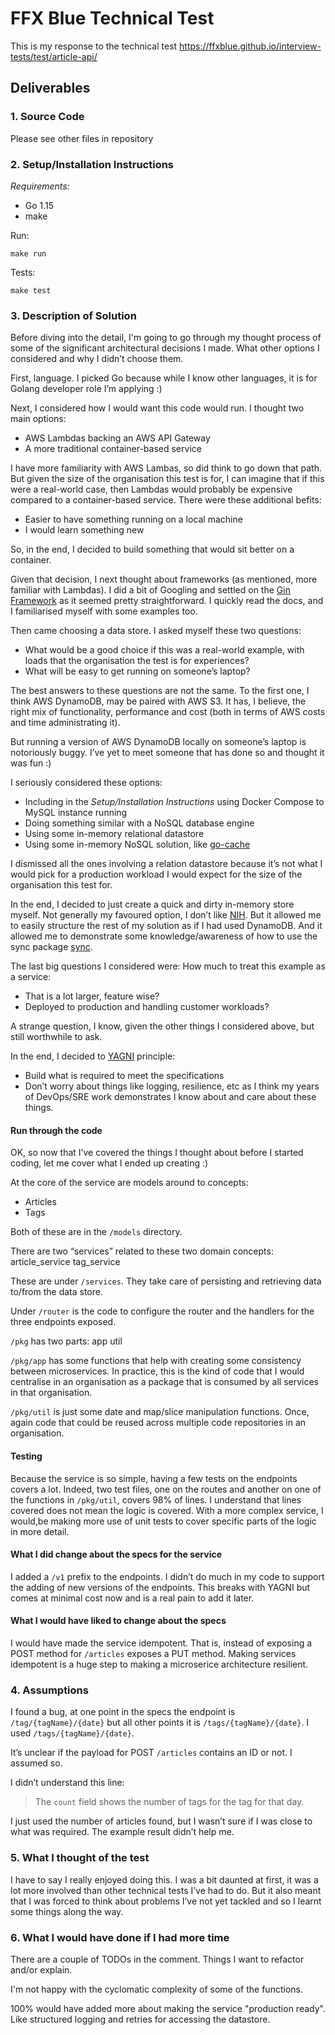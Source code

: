 # FFX Blue Technical Test

This is my response to the technical test https://ffxblue.github.io/interview-tests/test/article-api/

## Deliverables

### 1. Source Code

Please see other files in repository

### 2. Setup/Installation Instructions

*Requirements:*

* Go 1.15
* make

Run:

```
make run
```

Tests:

```
make test
```

### 3. Description of Solution

Before diving into the detail, I'm going to go through my thought process of some of the significant architectural
decisions I made. What other options I considered and why I didn’t choose them.

First, language. I picked Go because while I know other languages, it is for Golang developer role I’m applying :)

Next, I considered how I would want this code would run. I thought two main options:

* AWS Lambdas backing an AWS API Gateway
* A more traditional container-based service

I have more familiarity with AWS Lambas, so did think to go down that path. But given the size of the organisation this
test is for, I can imagine that if this were a real-world case, then Lambdas would probably be expensive compared to a
container-based service. There were these additional befits:

* Easier to have something running on a local machine
* I would learn something new

So, in the end, I decided to build something that would sit better on a container.

Given that decision, I next thought about frameworks (as mentioned, more familiar with Lambdas). I did a bit of Googling
and settled on the [Gin Framework](https://gin-gonic.com/) as it seemed pretty straightforward. I quickly read the docs,
and I familiarised myself with some examples too.

Then came choosing a data store. I asked myself these two questions:

* What would be a good choice if this was a real-world example, with loads that the organisation the test is for
  experiences?
* What will be easy to get running on someone’s laptop?

The best answers to these questions are not the same. To the first one, I think AWS DynamoDB, may be paired with AWS S3.
It has, I believe, the right mix of functionality, performance and cost (both in terms of AWS costs and time
administrating it).

But running a version of AWS DynamoDB locally on someone’s laptop is notoriously buggy. I’ve yet to meet someone that
has done so and thought it was fun :)

I seriously considered these options:

* Including in the *Setup/Installation Instructions* using Docker Compose to MySQL instance running
* Doing something similar with a NoSQL database engine
* Using some in-memory relational datastore
* Using some in-memory NoSQL solution, like [go-cache](https://github.com/patrickmn/go-cache)

I dismissed all the ones involving a relation datastore because it’s not what I would pick for a production workload I
would expect for the size of the organisation this test for.

In the end, I decided to just create a quick and dirty in-memory store myself. Not generally my favoured option, I don’t
like [NIH](https://en.wikipedia.org/wiki/Not_invented_here). But it allowed me to easily structure the rest of my
solution as if I had used DynamoDB. And it allowed me to demonstrate some knowledge/awareness of how to use the sync
package [sync](https://pkg.go.dev/sync).

The last big questions I considered were: How much to treat this example as a service:

* That is a lot larger, feature wise?
* Deployed to production and handling customer workloads?

A strange question, I know, given the other things I considered above, but still worthwhile to ask.

In the end, I decided to [YAGNI](https://en.wikipedia.org/wiki/You_aren't_gonna_need_it) principle:

* Build what is required to meet the specifications
* Don’t worry about things like logging, resilience, etc as I think my years of DevOps/SRE work demonstrates I know
  about and care about these things.

#### Run through the code

OK, so now that I’ve covered the things I thought about before I started coding, let me cover what I ended up
creating :)

At the core of the service are models around to concepts:

* Articles
* Tags

Both of these are in the `/models` directory.

There are two “services” related to these two domain concepts:
article_service tag_service

These are under `/services`. They take care of persisting and retrieving data to/from the data store.

Under `/router` is the code to configure the router and the handlers for the three endpoints exposed.

`/pkg` has two parts:
app util

`/pkg/app` has some functions that help with creating some consistency between microservices. In practice, this is the
kind of code that I would centralise in an organisation as a package that is consumed by all services in that
organisation.

`/pkg/util` is just some date and map/slice manipulation functions. Once, again code that could be reused across
multiple code repositories in an organisation.

#### Testing

Because the service is so simple, having a few tests on the endpoints covers a lot. Indeed, two test files, one on the
routes and another on one of the functions in `/pkg/util`, covers 98% of lines. I understand that lines covered does not
mean the logic is covered. With a more complex service, I would,be making more use of unit tests to cover specific parts
of the logic in more detail.

#### What I did change about the specs for the service

I added a `/v1` prefix to the endpoints. I didn’t do much in my code to support the adding of new versions of the
endpoints. This breaks with YAGNI but comes at minimal cost now and is a real pain to add it later.

#### What I would have liked to change about the specs

I would have made the service idempotent. That is, instead of exposing a POST method for `/articles` exposes a PUT
method. Making services idempotent is a huge step to making a microserice architecture resilient.

### 4. Assumptions

I found a bug, at one point in the specs the endpoint is `/tag/{tagName}/{date}` but all other points it
is `/tags/{tagName}/{date}`. I used `/tags/{tagName}/{date}`.

It’s unclear if the payload for POST `/articles` contains an ID or not. I assumed so.

I didn’t understand this line:

> The `count` field shows the number of tags for the tag for that day.

I just used the number of articles found, but I wasn’t sure if I was close to what was required. The example result
didn’t help me.

### 5. What I thought of the test

I have to say I really enjoyed doing this. I was a bit daunted at first, it was a lot more involved than other technical
tests I’ve had to do. But it also meant that I was forced to think about problems I’ve not yet tackled and so I learnt
some things along the way.

### 6. What I would have done if I had more time

There are a couple of TODOs in the comment. Things I want to refactor and/or explain.

I'm not happy with the cyclomatic complexity of some of the functions.

100% would have added more about making the service "production ready". Like structured logging and retries for
accessing the datastore.
